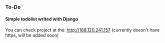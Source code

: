 <h3>To-Do</h3>

<h4>Simple todolist writed with Django</h4>

You can check project at the: http://188.120.241.157 (currently doesn't have https, will be added soon)

